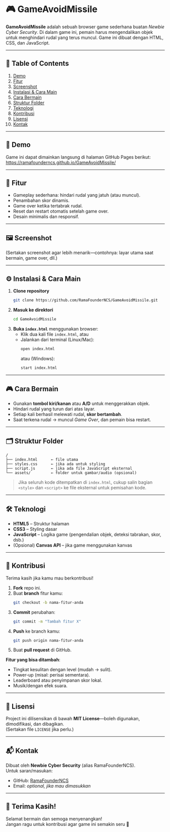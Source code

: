 
# 🎮 GameAvoidMissile

**GameAvoidMissile** adalah sebuah browser game sederhana buatan *Newbie Cyber Security*. Di dalam game ini, pemain harus mengendalikan objek untuk menghindari rudal yang terus muncul. Game ini dibuat dengan HTML, CSS, dan JavaScript.

---

## 📌 Table of Contents
1. [Demo](#-demo)
2. [Fitur](#-fitur)
3. [Screenshot](#-screenshot)
4. [Instalasi & Cara Main](#-instalasi--cara-main)
5. [Cara Bermain](#-cara-bermain)
6. [Struktur Folder](#-struktur-folder)
7. [Teknologi](#-teknologi)
8. [Kontribusi](#-kontribusi)
9. [Lisensi](#-lisensi)
10. [Kontak](#-kontak)

---

## 🔗 Demo
Game ini dapat dimainkan langsung di halaman GitHub Pages berikut:  
https://ramafounderncs.github.io/GameAvoidMissile/

---

## 🧩 Fitur
- Gameplay sederhana: hindari rudal yang jatuh (atau muncul).
- Penambahan skor dinamis.
- Game over ketika tertabrak rudal.
- Reset dan restart otomatis setelah game over.
- Desain minimalis dan responsif.

---

## 🖼️ Screenshot
(Sertakan screenshot agar lebih menarik—contohnya: layar utama saat bermain, game over, dll.)

---

## ⚙️ Instalasi & Cara Main
1. **Clone repository**  
   ```bash
   git clone https://github.com/RamaFounderNCS/GameAvoidMissile.git
   ```
2. **Masuk ke direktori**  
   ```bash
   cd GameAvoidMissile
   ```
3. **Buka `index.html`** menggunakan browser:
   - Klik dua kali file `index.html`, atau
   - Jalankan dari terminal (Linux/Mac):
     ```bash
     open index.html
     ```
     atau (Windows):
     ```bash
     start index.html
     ```

---

## 🎮 Cara Bermain
- Gunakan **tombol kiri/kanan** atau **A/D** untuk menggerakkan objek.
- Hindari rudal yang turun dari atas layar.
- Setiap kali berhasil melewati rudal, **skor bertambah**.
- Saat terkena rudal → muncul *Game Over*, dan pemain bisa restart.

---

## 🗂️ Struktur Folder

```
/
├── index.html      ← file utama
├── styles.css      ← jika ada untuk styling
├── script.js       ← jika ada file JavaScript eksternal
└── assets/         ← folder untuk gambar/audio (opsional)
```

> Jika seluruh kode ditempatkan di `index.html`, cukup salin bagian `<style>` dan `<script>` ke file eksternal untuk pemisahan kode.

---

## 🛠️ Teknologi
- **HTML5** – Struktur halaman
- **CSS3** – Styling dasar
- **JavaScript** – Logika game (pengendalian objek, deteksi tabrakan, skor, dsb.)
- (Opsional) **Canvas API** – jika game menggunakan kanvas

---

## 🤝 Kontribusi
Terima kasih jika kamu mau berkontribusi!  
1. **Fork** repo ini.  
2. Buat **branch** fitur kamu:  
   ```bash
   git checkout -b nama-fitur-anda
   ```
3. **Commit** perubahan:  
   ```bash
   git commit -m "Tambah fitur X"
   ```
4. **Push** ke branch kamu:  
   ```bash
   git push origin nama-fitur-anda
   ```
5. Buat **pull request** di GitHub.  

**Fitur yang bisa ditambah**:
- Tingkat kesulitan dengan level (mudah → sulit).
- Power-up (misal: perisai sementara).
- Leaderboard atau penyimpanan skor lokal.
- Musik/dengan efek suara.

---

## 📄 Lisensi
Project ini dilisensikan di bawah **MIT License**—boleh digunakan, dimodifikasi, dan dibagikan.  
(Sertakan file `LICENSE` jika perlu.)

---

## 📬 Kontak
Dibuat oleh **Newbie Cyber Security** (alias RamaFounderNCS).  
Untuk saran/masukan:
- GitHub: [RamaFounderNCS](https://github.com/RamaFounderNCS)  
- Email: _optional, jika mau dimasukkan_

---

## 🚀 Terima Kasih!
Selamat bermain dan semoga menyenangkan!  
Jangan ragu untuk kontribusi agar game ini semakin seru 🙌
